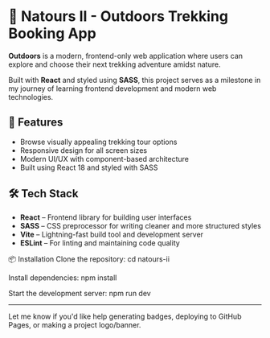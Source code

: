# 🌿 Natours II - Outdoors Trekking Booking App

**Outdoors** is a modern, frontend-only web application where users can explore and choose their next trekking adventure amidst nature.

Built with **React** and styled using **SASS**, this project serves as a milestone in my journey of learning frontend development and modern web technologies.

## 🚀 Features

- Browse visually appealing trekking tour options
- Responsive design for all screen sizes
- Modern UI/UX with component-based architecture
- Built using React 18 and styled with SASS

## 🛠 Tech Stack

- **React** – Frontend library for building user interfaces
- **SASS** – CSS preprocessor for writing cleaner and more structured styles
- **Vite** – Lightning-fast build tool and development server
- **ESLint** – For linting and maintaining code quality

📦 Installation
Clone the repository:
cd natours-ii

Install dependencies:
npm install

Start the development server:
npm run dev


---

Let me know if you'd like help generating badges, deploying to GitHub Pages, or making a project logo/banner.
